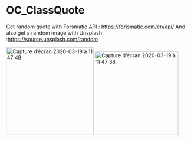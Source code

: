 # OC_ClassQuote

Get random quote with Forsmatic API : https://forismatic.com/en/api/
And also get a random image with Unsplash :https://source.unsplash.com/random

<img width="237" alt="Capture d’écran 2020-03-19 à 11 47 49" src="https://user-images.githubusercontent.com/39524369/77059829-dfb09c00-69d7-11ea-971b-1d1e3583595e.png">

<img width="226" alt="Capture d’écran 2020-03-19 à 11 47 38" src="https://user-images.githubusercontent.com/39524369/77059831-e0e1c900-69d7-11ea-9bc4-0499aa757bf0.png">
